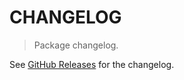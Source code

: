 # CHANGELOG

> Package changelog.

See [GitHub Releases](https://github.com/stdlib-js/utils-convert-path/releases) for the changelog.